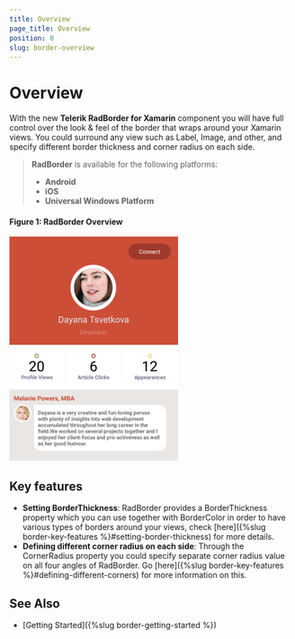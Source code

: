 ```yaml
---
title: Overview
page_title: Overview
position: 0
slug: border-overview
---
```


# Overview

With the new **Telerik RadBorder for Xamarin** component you will have full control over the look & feel of the border that wraps around your Xamarin views. You could surround any view such as Label, Image, and other, and specify different border thickness and corner radius on each side.

> **RadBorder** is available for the following platforms:
> 
> - **Android**
> - **iOS**
> - **Universal Windows Platform**

#### Figure 1: RadBorder Overview
![Border Overview](images/border-overview.png "RadBorder Overview")

## Key features

* **Setting BorderThickness**: RadBorder provides a BorderThickness property which you can use together with BorderColor in order to have various types of borders around your views, check [here]({%slug border-key-features %}#setting-border-thickness) for more details.
* **Defining different corner radius on each side**: Through the CornerRadius property you could specify separate corner radius value on all four angles of RadBorder. Go [here]({%slug border-key-features %}#defining-different-corners) for more information on this.


## See Also

- [Getting Started]({%slug border-getting-started %})
